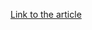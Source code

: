 [Link to the article](https://www.welivesecurity.com/en/eset-research/mind-air-gap-goldenjackal-gooses-government-guardrails/)
